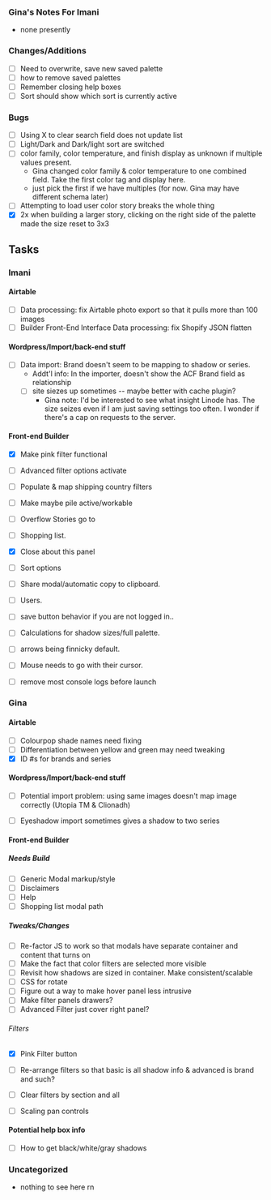 ### Gina's Notes For Imani
- none presently

### Changes/Additions
- [ ] Need to overwrite, save new saved palette
- [ ] how to remove saved palettes
- [ ] Remember closing help boxes
- [ ] Sort should show which sort is currently active

### Bugs
- [ ] Using X to clear search field does not update list
- [ ] Light/Dark and Dark/light sort are switched
- [ ] color family, color temperature, and finish display as unknown if multiple values present.
  * Gina changed color family & color temperature to one combined field. Take the first color tag and display here.  
  * just pick the first if we have multiples (for now. Gina may have different schema later)
- [ ] Attempting to load user color story breaks the whole thing
- [X] 2x when building a larger story, clicking on the right side of the palette made the size reset to 3x3
  
## Tasks
### Imani

#### Airtable
- [ ] Data processing: fix Airtable photo export so that it pulls more than 100 images 
- [ ] Builder Front-End Interface Data processing: fix Shopify JSON flatten

#### Wordpress/Import/back-end stuff
- [ ] Data import: Brand doesn't seem to be mapping to shadow or series. 
  * Addt'l info: In the importer, doesn't show the ACF Brand field as relationship 
  - [ ] site siezes up sometimes -- maybe better with cache plugin?
      * Gina note: I'd be interested to see what insight Linode has. The size seizes even if I am just saving settings too often. I wonder if there's a cap on requests to the server.

#### Front-end Builder
- [x] Make pink filter functional
- [ ] Advanced filter options activate
- [ ] Populate & map shipping country filters
- [ ] Make maybe pile active/workable
- [ ] Overflow Stories go to
- [ ] Shopping list.
- [x] Close about this panel
- [ ] Sort options
- [ ] Share modal/automatic copy to clipboard.
- [ ] Users.
- [ ] save button behavior if you are not logged in..
- [ ] Calculations for shadow sizes/full palette.
- [ ] arrows being finnicky default.
- [ ] Mouse needs to go with their cursor.

- [ ] remove most console logs before launch


### Gina

#### Airtable
- [ ] Colourpop shade names need fixing
- [ ] Differentiation between yellow and green may need tweaking
- [x] ID #s for brands and series

#### Wordpress/Import/back-end stuff
- [ ] Potential import problem: using same images doesn't map image correctly (Utopia TM & Clionadh)
- [ ] Eyeshadow import sometimes gives a shadow to two series


#### Front-end Builder
##### Needs Build
- [ ] Generic Modal markup/style
- [ ] Disclaimers
- [ ] Help
- [ ] Shopping list modal path
##### Tweaks/Changes
- [ ] Re-factor JS to work so that modals have separate container and content that turns on
- [ ] Make the fact that color filters are selected more visible
- [ ] Revisit how shadows are sized in container. Make consistent/scalable
- [ ] CSS for rotate
- [ ] Figure out a way to make hover panel less intrusive
- [ ] Make filter panels drawers?
- [ ] Advanced Filter just cover right panel?
###### Filters
- [x] Pink Filter button
- [ ] Re-arrange filters so that basic is all shadow info & advanced is brand and such?
- [ ] Clear filters by section and all
- [ ] Scaling pan controls


#### Potential help box info
- [ ] How to get black/white/gray shadows

### Uncategorized
- nothing to see here rn
